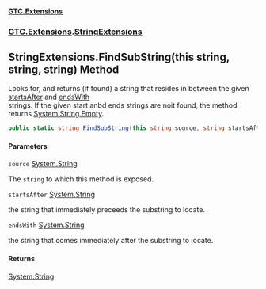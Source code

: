 #### [GTC.Extensions](GTCExtensions.md 'GTC Extensions')
### [GTC.Extensions](GTCExtensions.md#GTC.Extensions 'GTC.Extensions').[StringExtensions](StringExtensions.md 'GTC.Extensions.StringExtensions')

## StringExtensions.FindSubString(this string, string, string) Method

Looks for, and returns (if found) a string that resides in between the given [startsAfter](StringExtensions.FindSubString(thisstring,string,string).md#GTC.Extensions.StringExtensions.FindSubString(thisstring,string,string).startsAfter 'GTC.Extensions.StringExtensions.FindSubString(this string, string, string).startsAfter') and [endsWith](StringExtensions.FindSubString(thisstring,string,string).md#GTC.Extensions.StringExtensions.FindSubString(thisstring,string,string).endsWith 'GTC.Extensions.StringExtensions.FindSubString(this string, string, string).endsWith')  
strings. If the given start anbd ends strings are noit found, the method returns [System.String.Empty](https://docs.microsoft.com/en-us/dotnet/api/System.String.Empty 'System.String.Empty').

```csharp
public static string FindSubString(this string source, string startsAfter, string endsWith);
```
#### Parameters

<a name='GTC.Extensions.StringExtensions.FindSubString(thisstring,string,string).source'></a>

`source` [System.String](https://docs.microsoft.com/en-us/dotnet/api/System.String 'System.String')

The `string` to which this method is exposed.

<a name='GTC.Extensions.StringExtensions.FindSubString(thisstring,string,string).startsAfter'></a>

`startsAfter` [System.String](https://docs.microsoft.com/en-us/dotnet/api/System.String 'System.String')

the string that immediately preceeds the substring to locate.

<a name='GTC.Extensions.StringExtensions.FindSubString(thisstring,string,string).endsWith'></a>

`endsWith` [System.String](https://docs.microsoft.com/en-us/dotnet/api/System.String 'System.String')

the string that comes immediately after the substring to locate.

#### Returns
[System.String](https://docs.microsoft.com/en-us/dotnet/api/System.String 'System.String')